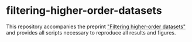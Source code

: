 # filtering-higher-order-datasets

This repository accompanies the preprint ["Filtering higher-order datasets"](https://doi.org/10.48550/arXiv.2305.06910) and provides all scripts necessary to reproduce all results and figures.

